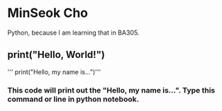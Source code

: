 # MinSeok Cho

Python, because I am learning that in BA305.

## print("Hello, World!")

''' print("Hello, my name is...")'''

### This code will print out the "Hello, my name is...". Type this command or line in python notebook.
